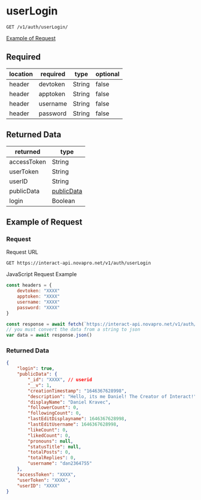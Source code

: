 # userLogin

``GET /v1/auth/userLogin/``

[Example of Request](#example-of-request)

## Required
| location | required | type | optional |
| -- | -- | -- | -- |
| header | devtoken | String | false |
| header | apptoken | String | false |
| header | username | String | false |
| header | password | String | false |

## Returned Data
| returned | type | 
| -- | -- |
| accessToken | String |
| userToken | String |
| userID | String |
| publicData | [publicData](../../schemas/interactUserSchema.md) | 
| login | Boolean | 

## Example of Request
### Request
Request URL

``GET https://interact-api.novapro.net/v1/auth/userLogin``

JavaScript Request Example
```js
const headers = {
    devtoken: "XXXX"
    apptoken: "XXXX"
    username: "XXXX"
    password: "XXXX"
}

const response = await fetch(`https://interact-api.novapro.net/v1/auth/userLogin`, { method: 'GET', headers})
// you must convert the data from a string to json
var data = await response.json() 
```

### Returned Data
``` JSON
{
	"login": true,
	"publicData": {
		"_id": "XXXX", // userid
		"__v": 1,
		"creationTimestamp": "1646367628998",
		"description": "Hello, its me Daniel! The Creator of Interact!",
		"displayName": "Daniel Kravec",
		"followerCount": 0,
		"followingCount": 0,
		"lastEditDisplayname": 1646367628998,
		"lastEditUsername": 1646367628998,
		"likeCount": 0,
		"likedCount": 0,
		"pronouns": null,
		"statusTitle": null,
		"totalPosts": 0,
		"totalReplies": 0,
		"username": "dan2364755"
	},
	"accessToken": "XXXX",
	"userToken": "XXXX",
	"userID": "XXXX"
}
```